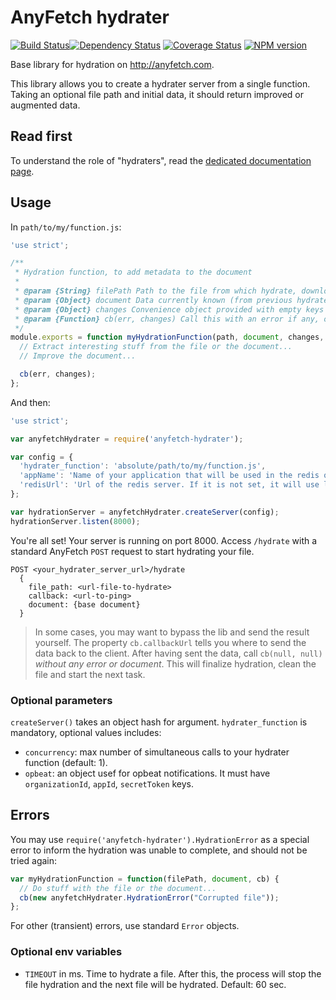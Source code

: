 AnyFetch hydrater
====================
[![Build Status](https://travis-ci.org/AnyFetch/anyfetch-hydrater.js.png?branch=master)](https://travis-ci.org/AnyFetch/anyfetch-hydrater.js)[![Dependency Status](https://gemnasium.com/AnyFetch/anyfetch-hydrater.js.png)](https://gemnasium.com/AnyFetch/anyfetch-hydrater.js)
[![Coverage Status](https://coveralls.io/repos/AnyFetch/anyfetch-hydrater.js/badge.png?branch=master)](https://coveralls.io/r/AnyFetch/anyfetch-hydrater?branch=master)
[![NPM version](https://badge.fury.io/js/anyfetch-hydrater.png)](http://badge.fury.io/js/anyfetch-hydrater)

Base library for hydration on http://anyfetch.com.

This library allows you to create a hydrater server from a single function. Taking an optional file path and initial data, it should return improved or augmented data.

Read first
----------
To understand the role of "hydraters", read the [dedicated documentation page](http://developers.anyfetch.com/guides/using/hydrater.html).

Usage
-----

In `path/to/my/function.js`:
```js
'use strict';

/**
 * Hydration function, to add metadata to the document
 *
 * @param {String} filePath Path to the file from which hydrate, downloaded for you on the filesystem (or null if no file)
 * @param {Object} document Data currently known (from previous hydraters, or from providers). Always includes `document_type`, `metadata`, `data` and `actions` keys.
 * @param {Object} changes Convenience object provided with empty keys `document_type`, `metadata`, `data` and `actions`. Add your changes in there.
 * @param {Function} cb(err, changes) Call this with an error if any, or pass your changes as second parameter.
 */
module.exports = function myHydrationFunction(path, document, changes, cb)
  // Extract interesting stuff from the file or the document...
  // Improve the document...

  cb(err, changes);
};
```

And then:
```js
'use strict';

var anyfetchHydrater = require('anyfetch-hydrater');

var config = {
  'hydrater_function': 'absolute/path/to/my/function.js',
  'appName': 'Name of your application that will be used in the redis queue',
  'redisUrl': 'Url of the redis server. If it is not set, it will use localhost on the default port'
};

var hydrationServer = anyfetchHydrater.createServer(config);
hydrationServer.listen(8000);
```

You're all set! Your server is running on port 8000.
Access `/hydrate` with a standard AnyFetch `POST` request to start hydrating your file.

```
POST <your_hydrater_server_url>/hydrate
  {
    file_path: <url-file-to-hydrate>
    callback: <url-to-ping>
    document: {base document}
  }
```

> In some cases, you may want to bypass the lib and send the result yourself. The property `cb.callbackUrl` tells you where to send the data back to the client. After having sent the data, call `cb(null, null)` *without any error or document*. This will finalize hydration, clean the file and start the next task.

### Optional parameters
`createServer()` takes an object hash for argument. `hydrater_function` is mandatory, optional values includes:

* `concurrency`: max number of simultaneous calls to your hydrater function (default: 1).
* `opbeat`: an object usef for opbeat notifications. It must have `organizationId`, `appId`, `secretToken` keys.

Errors
------
You may use `require('anyfetch-hydrater').HydrationError` as a special error to inform the hydration was unable to complete, and should not be tried again:

```js
var myHydrationFunction = function(filePath, document, cb) {
  // Do stuff with the file or the document...
  cb(new anyfetchHydrater.HydrationError("Corrupted file"));
};
```

For other (transient) errors, use standard `Error` objects.


### Optional env variables
* `TIMEOUT` in ms. Time to hydrate a file. After this, the process will stop the file hydration and the next file will be hydrated. Default: 60 sec.
